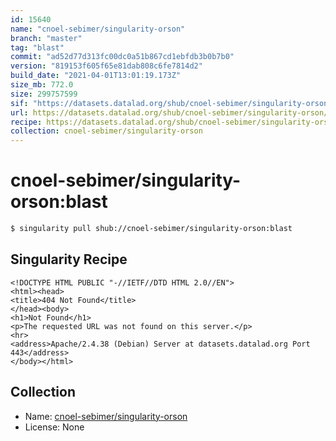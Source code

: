 ```yaml
---
id: 15640
name: "cnoel-sebimer/singularity-orson"
branch: "master"
tag: "blast"
commit: "ad52d77d313fc00dc0a51b867cd1ebfdb3b0b7b0"
version: "819153f605f65e81dab808c6fe7814d2"
build_date: "2021-04-01T13:01:19.173Z"
size_mb: 772.0
size: 299757599
sif: "https://datasets.datalad.org/shub/cnoel-sebimer/singularity-orson/blast/2021-04-01-ad52d77d-819153f6/819153f605f65e81dab808c6fe7814d2.sif"
url: https://datasets.datalad.org/shub/cnoel-sebimer/singularity-orson/blast/2021-04-01-ad52d77d-819153f6/
recipe: https://datasets.datalad.org/shub/cnoel-sebimer/singularity-orson/blast/2021-04-01-ad52d77d-819153f6/Singularity
collection: cnoel-sebimer/singularity-orson
---
```


# cnoel-sebimer/singularity-orson:blast

```bash
$ singularity pull shub://cnoel-sebimer/singularity-orson:blast
```

## Singularity Recipe

```singularity
<!DOCTYPE HTML PUBLIC "-//IETF//DTD HTML 2.0//EN">
<html><head>
<title>404 Not Found</title>
</head><body>
<h1>Not Found</h1>
<p>The requested URL was not found on this server.</p>
<hr>
<address>Apache/2.4.38 (Debian) Server at datasets.datalad.org Port 443</address>
</body></html>
```

## Collection

 - Name: [cnoel-sebimer/singularity-orson](https://github.com/cnoel-sebimer/singularity-orson)
 - License: None


